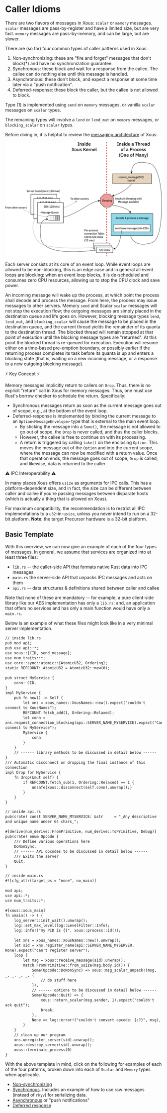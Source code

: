 # Caller Idioms

There are two flavors of messages in Xous: `scalar` or `memory` messages. `scalar` messages are pass-by-register and have a limited size, but are very fast. `memory` messages are pass-by-memory, and can be large, but are slower.

There are (so far) four common types of caller patterns used in Xous:

1. Non-synchronizing: these are "fire and forget" messages that don't block(*) and have no synchronization guarantee.
2. Synchronous: these block and wait for a response from the callee. The callee can do nothing else until this message is handled.
3. Asynchronous: these don't block, and expect a response at some time later via a "push notification".
4. Deferred-response: these block the caller, but the callee is not allowed to block.

Type (1) is implemented using `send` on `memory` messages, or vanilla `scalar` messages on `scalar` types.

The remaining types will involve a `lend` or `lend_mut` on `memory` messages, or `blocking_scalar` on `scalar` types.

Before diving in, it is helpful to review the [messaging architecture](ch07-00-messages.md) of Xous:

![overview of message flow](images/messaging-arch.png)

Each server consists at its core of an event loop. While event loops are allowed to be non-blocking, this is an edge case and in general all event loops are blocking: when an event loop blocks, it is de-scheduled and consumes zero CPU resources, allowing us to stop the CPU clock and save power.

An incoming message will wake up the process, at which point the process shall decode and process the message. From here, the process may issue messages to other servers. Memory `send` and Scalar `scalar` messages will not stop the execution flow; the outgoing messages are simply placed in the destination queue and life goes on. However, blocking message types `lend`, `lend_mut`, and `blocking_scalar` will cause the message to be placed in the destination queue, and the current thread yields the remainder of its quanta to the destination thread. The blocked thread will remain stopped at that point of execution until the blocking message types are "returned". At this point the blocked thread is re-queued for execution. Execution will resume either on a time-based pre-emption boundary, or possibly earlier if the returning process completes its task before its quanta is up and enters a blocking state (that is, waiting on a new incoming message, or a response to a new outgoing blocking message).

⚡ Key Concept ⚡

Memory messages implicitly return to callers on `Drop`. Thus, there is no explicit "return" call in Xous for memory messages. Thus, one must use Rust's borrow checker to schedule the return. Specifically:

- Synchronous messages return as soon as the current message goes out of scope, e.g., at the bottom of the event loop.
- Deferred-response is implemented by binding the current message to an `Option<MessageEnvelope>` type that is external to the main event loop.
   - By sticking the message into a `Some()`, the message is not allowed to go out of scope, the `Drop` is never called, and thus the caller blocks.
   - However, the callee is free to continue on with its processing.
   - A return is triggered by calling `take()` on the enclosing `Option`. This moves the message out of the `Option` and into the current scope, where the message can now be modified with a return value. Once that operation ends, the message goes out of scope, `Drop` is called, and likewise, data is returned to the caller

⚠️ IPC Interoperability ⚠️

In many places Xous offers `usize` as arguments for IPC calls. This has a platform-dependent size, and in fact, the size can be different between caller and callee if you're passing messages between disparate hosts (which is actually a thing that is allowed on Xous).

For maximum compatibility, the recommendation is to restrict all IPC implementations to a `u32`-in-`usize`, unless you never intend to run on a 32-bit platform. **Note**: the target Precursor hardware is a 32-bit platform.

## Basic Template

With this overview, we can now give an example of each of the four types of messages. In general, we assume that services are organized into at least three files:

- `lib.rs` -- the caller-side API that formats native Rust data into IPC messages
- `main.rs` the server-side API that unpacks IPC messages and acts on them
- `api.rs` -- data structures & definitions shared between caller and callee

Note that none of these are mandatory -- for example, a pure client-side library like our AES implementation has only a `lib.rs`; and, an application that offers no services and has only a main function would have only a `main.rs`.

Below is an example of what these files might look like in a very minimal server implementation.

```Rust,noplayground
// inside lib.rs
pub mod api;
pub use api::*;
use xous::{CID, send_message};
use num_traits::*;
use core::sync::atomic::{AtomicU32, Ordering};
static REFCOUNT: AtomicU32 = AtomicU32::new(0);

pub struct MyService {
    conn: CID,
}
impl MyService {
    pub fn new() -> Self {
        let xns = xous_names::XousNames::new().expect("couldn't connect to XousNames");
        REFCOUNT.fetch_add(1, Ordering::Relaxed);
        let conn = xns.request_connection_blocking(api::SERVER_NAME_MYSERVICE).expect("Can't connect to MyService");
        MyService {
            conn
        }
    }
    // ------ library methods to be discussed in detail below ------
}
/// Automatic disconnect on dropping the final instance of this connection
impl Drop for MyService {
    fn drop(&mut self) {
        if REFCOUNT.fetch_sub(1, Ordering::Relaxed) == 1 {
            unsafe{xous::disconnect(self.conn).unwrap();}
        }
    }
}
```

```Rust,noplayground
// inside api.rs
pub(crate) const SERVER_NAME_MYSERVICE: &str     = "_Any descriptive and unique name under 64 chars_";

#[derive(num_derive::FromPrimitive, num_derive::ToPrimitive, Debug)]
pub(crate) enum Opcode {
    /// Define various operations here
    DoNonSync,
    // ------ API opcodes to be discussed in detail below ------
    /// Exits the server
    Quit,
}
```

```Rust,noplayground
// inside main.rs
#![cfg_attr(target_os = "none", no_main)]

mod api;
use api::*;
use num_traits::*;

#[xous::xous_main]
fn xmain() -> ! {
    log_server::init_wait().unwrap();
    log::set_max_level(log::LevelFilter::Info);
    log::info!("my PID is {}", xous::process::id());

    let xns = xous_names::XousNames::new().unwrap();
    let sid = xns.register_name(api::SERVER_NAME_MYSERVER, None).expect("can't register server");
    loop {
        let msg = xous::receive_message(sid).unwrap();
        match FromPrimitive::from_usize(msg.body.id()) {
            Some(Opcode::DoNonSync) => xous::msg_scalar_unpack!(msg, _, _, _, _, {
                // do stuff here
            }),
            // ------ options to be discussed in detail below ------
            Some(Opcode::Quit) => {
                xous::return_scalar(msg.sender, 1).expect("couldn't ack quit");
                break;
            },
            None => log::error!("couldn't convert opcode: {:?}", msg),
        }
    }
    // clean up our program
    xns.unregister_server(sid).unwrap();
    xous::destroy_server(sid).unwrap();
    xous::terminate_process(0)
}

```

With the above template in mind, click on the following for examples of each of the four patterns, broken down into each of `Scalar` and `Memory` types when applicable.

- [Non-synchronizing](ch07-03-nonsynchronizing.md)
- [Synchronous](ch07-04-synchronizing.md). Includes an example of how to use raw messages (instead of `rkyv`) for serializing data.
- [Asynchronous](ch07-05-asynchronous.md) or "push notifications"
- [Deferred response](ch07-06-deferred.md)
